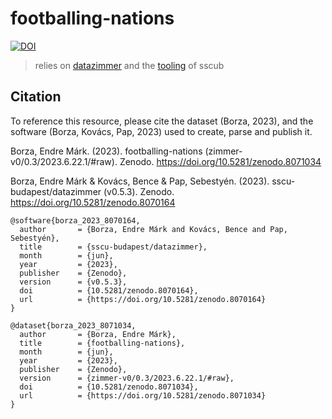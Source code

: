 # footballing-nations

[![DOI](https://zenodo.org/badge/doi/10.5281/zenodo.8071034.svg)](https://doi.org/10.5281/zenodo.8071034)
> relies on [datazimmer](https://github.com/sscu-budapest/datazimmer) and the [tooling](https://sscu-budapest.github.io/tooling) of sscub

## Citation

To reference this resource, please cite the dataset (Borza, 2023), and the software (Borza, Kovács, Pap, 2023) used to create, parse and publish it.

Borza, Endre Márk. (2023). footballing-nations (zimmer-v0/0.3/2023.6.22.1/#raw). Zenodo. https://doi.org/10.5281/zenodo.8071034

Borza, Endre Márk & Kovács, Bence & Pap, Sebestyén. (2023). sscu-budapest/datazimmer (v0.5.3). Zenodo. https://doi.org/10.5281/zenodo.8070164

```
@software{borza_2023_8070164,
  author       = {Borza, Endre Márk and Kovács, Bence and Pap, Sebestyén},
  title        = {sscu-budapest/datazimmer},
  month        = {jun},
  year         = {2023},
  publisher    = {Zenodo},
  version      = {v0.5.3},
  doi          = {10.5281/zenodo.8070164},
  url          = {https://doi.org/10.5281/zenodo.8070164}
}
```

```
@dataset{borza_2023_8071034,
  author       = {Borza, Endre Márk},
  title        = {footballing-nations},
  month        = {jun},
  year         = {2023},
  publisher    = {Zenodo},
  version      = {zimmer-v0/0.3/2023.6.22.1/#raw},
  doi          = {10.5281/zenodo.8071034},
  url          = {https://doi.org/10.5281/zenodo.8071034}
}
```
